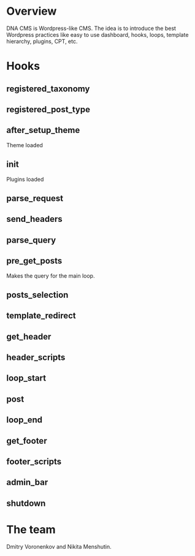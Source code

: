 # Overview

DNA CMS is Wordpress-like CMS. The idea is to introduce the best Wordpress practices like easy to use dashboard, hooks, loops, template hierarchy, plugins, CPT, etc.

  

# Hooks
## registered_taxonomy
## registered_post_type
## after_setup_theme
Theme loaded

## init
Plugins loaded
## parse_request
## send_headers
## parse_query
## pre_get_posts
Makes the query for the main loop.
## posts_selection
## template_redirect
## get_header
## header_scripts
## loop_start
## post
## loop_end
## get_footer
## footer_scripts
## admin_bar
## shutdown
 
# The team
  Dmitry Voronenkov and Nikita Menshutin.